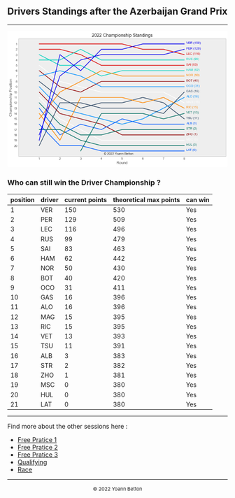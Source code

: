 ## Drivers Standings after the Azerbaijan Grand Prix

---

<img src="/output/2022-06-12_Azerbaijan_Grand_Prix/drivers_standings_championship_white.png?raw=true"/>

### Who can still win the Driver Championship ?

| position | driver | current points | theoretical max points | can win |
| -------- | ------ | -------------- | ---------------------- | ------- |
| 1        | VER    | 150            | 530                    | Yes     |
| 2        | PER    | 129            | 509                    | Yes     |
| 3        | LEC    | 116            | 496                    | Yes     |
| 4        | RUS    | 99             | 479                    | Yes     |
| 5        | SAI    | 83             | 463                    | Yes     |
| 6        | HAM    | 62             | 442                    | Yes     |
| 7        | NOR    | 50             | 430                    | Yes     |
| 8        | BOT    | 40             | 420                    | Yes     |
| 9        | OCO    | 31             | 411                    | Yes     |
| 10       | GAS    | 16             | 396                    | Yes     |
| 11       | ALO    | 16             | 396                    | Yes     |
| 12       | MAG    | 15             | 395                    | Yes     |
| 13       | RIC    | 15             | 395                    | Yes     |
| 14       | VET    | 13             | 393                    | Yes     |
| 15       | TSU    | 11             | 391                    | Yes     |
| 16       | ALB    | 3              | 383                    | Yes     |
| 17       | STR    | 2              | 382                    | Yes     |
| 18       | ZHO    | 1              | 381                    | Yes     |
| 19       | MSC    | 0              | 380                    | Yes     |
| 20       | HUL    | 0              | 380                    | Yes     |
| 21       | LAT    | 0              | 380                    | Yes     |

--- 

Find more about the other sessions here :
  - [Free Pratice 1](/page/FP1/2022-06-12_Azerbaijan_Grand_Prix)  
  - [Free Pratice 2](/page/FP2/2022-06-12_Azerbaijan_Grand_Prix) 
  - [Free Pratice 3](/page/FP3/2022-06-12_Azerbaijan_Grand_Prix)
  - [Qualifying](/page/Qualifying/2022-06-12_Azerbaijan_Grand_Prix) 
  - [Race](/page/Race/2022-06-12_Azerbaijan_Grand_Prix)

---

<div style="text-align: center">
  <p style="font-size:11px">&copy; 2022 Yoann Betton</p>
</div>

<!-- ---

<p style="font-size:11px">Page generated from <a href="https://github.com/yoannbtn/yoannbtn.github.io">github.com/yoannbtn</a>.</p> -->